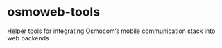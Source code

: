 # osmoweb-tools
Helper tools for integrating Osmocom’s mobile communication stack into web backends
